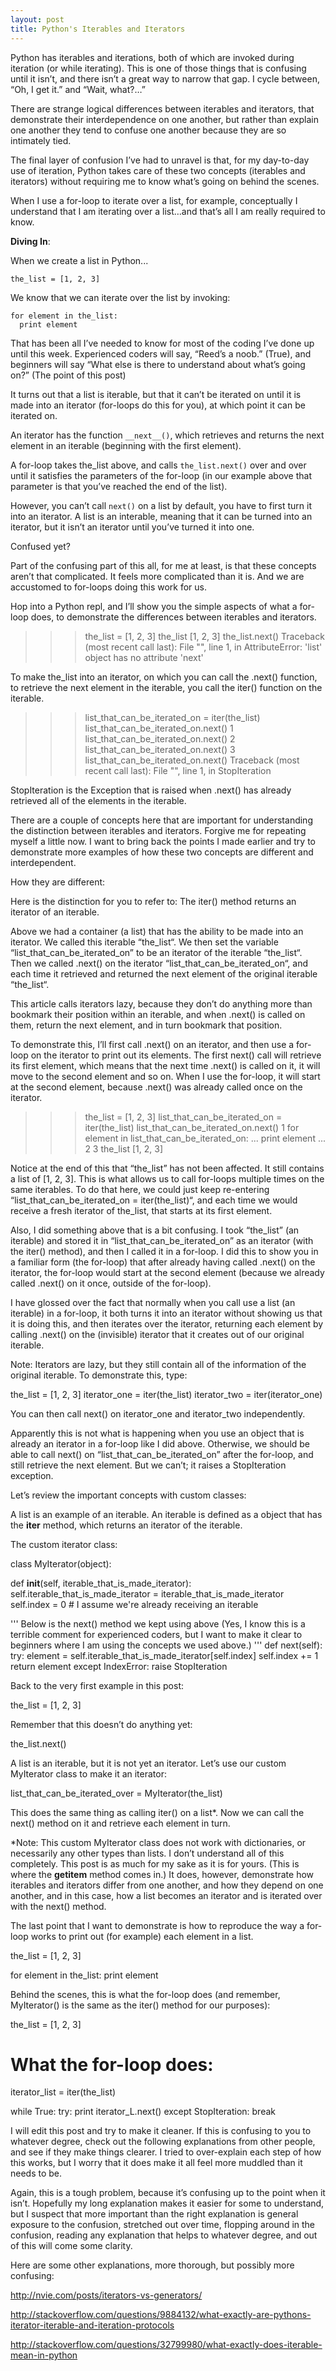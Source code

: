 ```yaml
---
layout: post
title: Python's Iterables and Iterators
---
```


Python has iterables and iterations, both of which are invoked during iteration (or while iterating). This is one of those things that is confusing until it isn’t, and there isn’t a great way to narrow that gap. I cycle between, “Oh, I get it.” and “Wait, what?…”

There are strange logical differences between iterables and iterators, that demonstrate their interdependence on one another, but rather than explain one another they tend to confuse one another because they are so intimately tied.

The final layer of confusion I’ve had to unravel is that, for my day-to-day use of iteration, Python takes care of these two concepts (iterables and iterators) without requiring me to know what’s going on behind the scenes.

When I use a for-loop to iterate over a list, for example, conceptually I understand that I am iterating over a list…and that’s all I am really required to know.

**Diving In**:

When we create a list in Python...

```
the_list = [1, 2, 3]
```

We know that we can iterate over the list by invoking:

```
for element in the_list:
  print element
```

That has been all I’ve needed to know for most of the coding I’ve done up until this week. Experienced coders will say, “Reed’s a noob.” (True), and beginners will say “What else is there to understand about what’s going on?” (The point of this post)

It turns out that a list is iterable, but that it can’t be iterated on until it is  made into an iterator (for-loops do this for you), at which point it can be iterated on.

An iterator has the function `__next__()`, which retrieves and returns the next element in an iterable (beginning with the first element).

A for-loop takes the_list above, and calls `the_list.next()` over and over until it satisfies the parameters of the for-loop (in our example above that parameter is that you’ve reached the end of the list).

However, you can’t call `next()` on a list by default, you have to first turn it into an iterator. A list is an interable, meaning that it can be turned into an iterator, but it isn’t an iterator until you’ve turned it into one.

Confused yet?

Part of the confusing part of this all, for me at least, is that these concepts aren’t that complicated. It feels more complicated than it is. And we are accustomed to for-loops doing this work for us.

Hop into a Python repl, and I’ll show you the simple aspects of what a for-loop does, to demonstrate the differences between iterables and iterators.
>>> the_list = [1, 2, 3]
>>> the_list
[1, 2, 3]
>>>the_list.next()
Traceback (most recent call last):
File "<stdin>", line 1, in <module>
AttributeError: 'list' object has no attribute 'next'

To make the_list into an iterator, on which you can call the .next() function, to retrieve the next element in the iterable, you call the iter() function on the iterable.

>>> list_that_can_be_iterated_on = iter(the_list)
>>> list_that_can_be_iterated_on.next()
1
>>> list_that_can_be_iterated_on.next()
2
>>> list_that_can_be_iterated_on.next()
3
>>> list_that_can_be_iterated_on.next()
Traceback (most recent call last):
File "<stdin>", line 1, in <module>
StopIteration

StopIteration is the Exception that is raised when .next() has already retrieved all of the elements in the iterable.

There are a couple of concepts here that are important for understanding the distinction between iterables and iterators. Forgive me for repeating myself a little now. I want to bring back the points I made earlier and try to demonstrate more examples of how these two concepts are different and interdependent.

How they are different:

Here is the distinction for you to refer to:
The iter() method returns an iterator of an iterable.

Above we had a container (a list) that has the ability to be made into an iterator. We called this iterable “the_list“. We then set the variable “list_that_can_be_iterated_on” to be an iterator of the iterable “the_list“. Then we called .next() on the iterator “list_that_can_be_iterated_on“, and each time it retrieved and returned the next element of the original iterable “the_list“.

This article calls iterators lazy, because they don’t do anything more than bookmark their position within an iterable, and when .next() is called on them, return the next element, and in turn bookmark that position.

To demonstrate this, I’ll first call .next() on an iterator, and then use a for-loop on the iterator to print out its elements. The first next() call will retrieve its first element, which means that the next time .next() is called on it, it will move to the second element and so on. When I use the for-loop, it will start at the second element, because .next() was already called once on the iterator.

>>> the_list = [1, 2, 3]
>>> list_that_can_be_iterated_on = iter(the_list)
>>> list_that_can_be_iterated_on.next()
1
>>> for element in list_that_can_be_iterated_on:
...        print element
...
2
3
>>> the_list
[1, 2, 3]

Notice at the end of this that “the_list” has not been affected. It still contains a list of [1, 2, 3]. This is what allows us to call for-loops multiple times on the same iterables. To do that here, we could just keep re-entering “list_that_can_be_iterated_on = iter(the_list)“, and each time we would receive a fresh iterator of the_list, that starts at its first element.

Also, I did something above that is a bit confusing. I took “the_list” (an iterable) and stored it in “list_that_can_be_iterated_on” as an iterator (with the iter() method), and then I called it in a for-loop. I did this to show you in a familiar form (the for-loop) that after already having called .next() on the iterator, the for-loop would start at the second element (because we already called .next() on it once, outside of the for-loop).

I have glossed over the fact that normally when you call use a list (an iterable) in a for-loop, it both turns it into an iterator without showing us that it is doing this, and then iterates over the iterator, returning each element by calling .next() on the (invisible) iterator that it creates out of our original iterable.

Note: Iterators are lazy, but they still contain all of the information of the original iterable. To demonstrate this, type:

the_list = [1, 2, 3]
iterator_one = iter(the_list)
iterator_two = iter(iterator_one)

You can then call next() on iterator_one and iterator_two independently.

Apparently this is not what is happening when you use an object that is already an iterator in a for-loop like I did above. Otherwise, we should be able to call next() on “list_that_can_be_iterated_on” after the for-loop, and still retrieve the next element. But we can’t; it raises a StopIteration exception.

Let’s review the important concepts with custom classes:

A list is an example of an iterable. An iterable is defined as a object that has the __iter__ method, which returns an iterator of the iterable.

The custom iterator class:

class MyIterator(object):

  def __init__(self, iterable_that_is_made_iterator):
    self.iterable_that_is_made_iterator = iterable_that_is_made_iterator
    self.index = 0   # I assume we're already receiving an iterable

 ''' Below is the next() method we kept using above (Yes, I know this is a
 terrible comment for experienced coders, but I want to make it clear to
 beginners where I am using the concepts we used above.)
 '''
  def next(self):
    try:
      element = self.iterable_that_is_made_iterator[self.index]
      self.index += 1
      return element
    except IndexError:
      raise StopIteration

Back to the very first example in this post:

the_list = [1, 2, 3]

Remember that this doesn’t do anything yet:

the_list.next()

A list is an iterable, but it is not yet an iterator. Let’s use our custom MyIterator class to make it an iterator:

list_that_can_be_iterated_over = MyIterator(the_list)

This does the same thing as calling iter() on a list*. Now we can call the next() method on it and retrieve each element in turn.

*Note: This custom MyIterator class does not work with dictionaries, or necessarily any other types than lists. I don’t understand all of this completely. This post is as much for my sake as it is for yours. (This is where the __getitem__ method comes in.) It does, however, demonstrate how iterables and iterators differ from one another, and how they depend on one another, and in this case, how a list becomes an iterator and is iterated over with the next() method.

The last point that I want to demonstrate is how to reproduce the way a for-loop works to print out (for example) each element in a list.

the_list = [1, 2, 3]

for element in the_list:
  print element

Behind the scenes, this is what the for-loop does (and remember, MyIterator() is the same as the iter() method for our purposes):

the_list = [1, 2, 3]

# What the for-loop does:
iterator_list = iter(the_list)

while True:
  try:
    print iterator_L.next()
  except StopIteration:
    break

I will edit this post and try to make it cleaner. If this is confusing to you to whatever degree, check out the following explanations from other people, and see if they make things clearer. I tried to over-explain each step of how this works, but I worry that it does make it all feel more muddled than it needs to be.

Again, this is a tough problem, because it’s confusing up to the point when it isn’t. Hopefully my long explanation makes it easier for some to understand, but I suspect that more important than the right explanation is general exposure to the confusion, stretched out over time, flopping around in the confusion, reading any explanation that helps to whatever degree, and out of this will come some clarity.

Here are some other explanations, more thorough, but possibly more confusing:

http://nvie.com/posts/iterators-vs-generators/

http://stackoverflow.com/questions/9884132/what-exactly-are-pythons-iterator-iterable-and-iteration-protocols

http://stackoverflow.com/questions/32799980/what-exactly-does-iterable-mean-in-python
